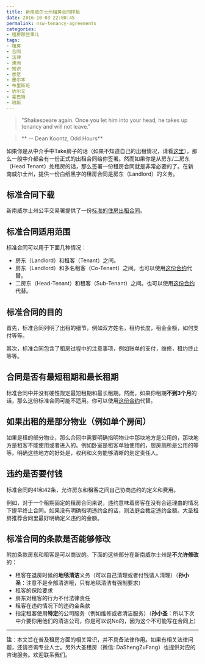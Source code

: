 ```yaml
---
title: 新南威尔士州租房合同样板
date: 2016-10-03 22:00:45
permalink: nsw-tenancy-agreements
categories:
- 租房那些事儿
tags:
- 租房
- 合同
- 法律
- 澳洲
- 知识
- 悉尼
- 墨尔本
- 布里斯班
- 达尔文
- 霍巴特
- 珀斯
---
```

> "Shakespeare again. Once you let him into your head, he takes up tenancy and will not leave."

>  ** -- Dean Koontz, Odd Hours**

如果你是从中介手中Take房子的话（如果不知道自己的出租情况，请看[这里](http://blog.dszf.com.au/2016/09/30/share-accommodation-situation/)），那么一般中介都会有一份正式的出租合同给你签署。然而如果你是从房东/二房东（Head Tenant）处租房的话，那么签署一份租房合同就是非常必要的了。在新南威尔士州，提供一份白纸黑字的租房合同是房东（Landlord）的义务。

<!-- more -->
## 标准合同下载

新南威尔士州公平交易署提供了一份[标准的住房出租合同](http://www.fairtrading.nsw.gov.au/pdfs/tenants_and_home_owners/residential_tenancy_agreement.pdf)。

## 标准合同适用范围

标准合同可以用于下面几种情况：
* 房东（Landlord）和租客（Tenant）之间。
* 房东（Landlord）和多名租客（Co-Tenant）之间。也可以使用[这份合约](http://blog.dszf.com.au/2016/10/02/common-law-room-rental/)代替。
* 二房东（Head-Tenant）和租客（Sub-Tenant）之间。也可以使用[这份合约](http://blog.dszf.com.au/2016/10/02/common-law-room-rental/)代替。

## 标准合同的目的

首先，标准合同列明了出租的细节，例如双方姓名，租约长度，租金金额，如何支付等等。

其次，标准合同包含了租房过程中的注意事项，例如账单的支付，维修，租约终止等等。

## 合同是否有最短租期和最长租期

标准合同中并没有硬性规定最短租期和最长租期。然而，如果你租期**不到3个月**的话，那么这份标准合同可能不适用。你可以使用[这份合约](http://blog.dszf.com.au/2016/10/02/common-law-room-rental/)代替。

## 如果出租的是部分物业（例如单个房间）

如果是租的部分物业，那么合同中需要明确指明物业中那块地方是公用的，那块地方是租客不能使用或者进入的。例如卧室是租客单独使用的，厨房厕所是公用的等等。明确这些地方的好处是，权利和义务能够清晰的划定责任人。

## 违约是否要付钱

标准合同的41和42条，允许房东和租客之间自己协商违约的定义和费用。

例如，对于一个租期固定的租房合同来说，违约意味着房客在没有合适理由的情况下提早终止合同。如果没有明确指明违约金的话，则法庭会裁定违约金额。大圣租房推荐合同里最好明确定义违约的金额。

## 标准合同的条款是否能够修改

附加条款房东和租客是可以商议的。下面的这些部分在新南威尔士州是**不允许修改**的：
* 租客在退房时候的**地毯清洁**义务（可以自己清理或者付钱请人清理）（**孙小圣**：注意不是全部清洁哦，只有地毯清洁有强制要求）
* 租客的保险要求
* 房东对租客的行为不付法律责任
* 租客在违约情况下的违约金条款
* 指定租客使用**特定**的公司服务（例如维修或者清洁服务）（**孙小圣**：所以下次中介要你用他们的清洁公司，你是可以说No的，因为这个不可能写在合同上）

---

**注**：本文旨在普及租房方面的相关常识，并不具备法律作用。如果有相关法律问题，还请咨询专业人士。另外大圣租房（微信: DaShengZuFang）也提供对应的咨询服务。欢迎联系我们。
